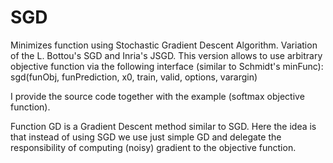 SGD
===========

Minimizes function using Stochastic Gradient Descent Algorithm.
Variation of the L. Bottou's SGD and Inria's JSGD.
This version allows to use arbitrary objective function via the following 
interface (similar to Schmidt's minFunc):
sgd(funObj, funPrediction, x0, train, valid, options, varargin)


I provide the source code together with the example (softmax objective function).

Function GD is a Gradient Descent method similar to SGD. Here the idea is 
that instead of using SGD we use just simple GD and delegate the 
responsibility of computing (noisy) gradient to the objective function.